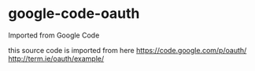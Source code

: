 # google-code-oauth
Imported from Google Code

this source code is imported from here https://code.google.com/p/oauth/
http://term.ie/oauth/example/

